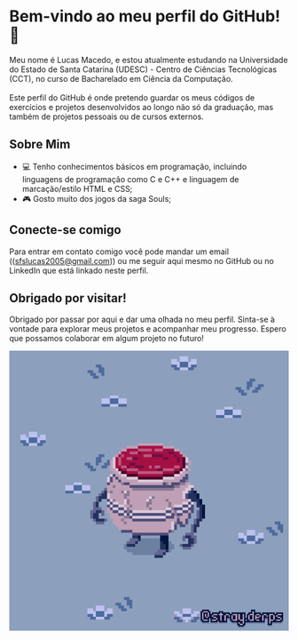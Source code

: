 # Bem-vindo ao meu perfil do GitHub! 👋

Meu nome é Lucas Macedo, e estou atualmente estudando na Universidade do Estado de Santa Catarina (UDESC) - Centro de Ciências Tecnológicas (CCT), no curso de Bacharelado em Ciência da Computação.<br> <br>
Este perfil do GitHub é onde pretendo guardar os meus códigos de exercícios e projetos desenvolvidos ao longo não só da graduação, mas também de projetos pessoais ou de cursos externos.

## Sobre Mim

- 💻 Tenho conhecimentos básicos em programação, incluindo linguagens de programação como C e C++ e linguagem de marcação/estilo HTML e CSS;
- 🎮 Gosto muito dos jogos da saga Souls;

## Conecte-se comigo

Para entrar em contato comigo você pode mandar um email (([sfslucas2005@gmail.com](mailto:sfslucas2005@gmail.com))) ou me seguir aqui mesmo no GitHub ou no LinkedIn que está linkado neste perfil.

## Obrigado por visitar!

Obrigado por passar por aqui e dar uma olhada no meu perfil. Sinta-se à vontade para explorar meus projetos e acompanhar meu progresso. Espero que possamos colaborar em algum projeto no futuro!

![](pot.gif)

